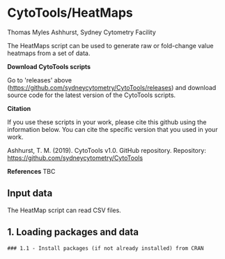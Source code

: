 # CytoTools/HeatMaps

Thomas Myles Ashhurst, Sydney Cytometry Facility

The HeatMaps script can be used to generate raw or fold-change value heatmaps from a set of data.

**Download CytoTools scripts**

Go to 'releases' above (https://github.com/sydneycytometry/CytoTools/releases) and download source code for the latest version of the CytoTools scripts.

**Citation**

If you use these scripts in your work, please cite this github using the information below. You can cite the specific version that you used in your work.

Ashhurst, T. M. (2019). CytoTools v1.0. GitHub repository. Repository: https://github.com/sydneycytometry/CytoTools

**References**
TBC

## Input data

The HeatMap script can read CSV files.

## 1. Loading packages and data


    ### 1.1 - Install packages (if not already installed) from CRAN
            
            
